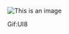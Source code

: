 ![This is an image](https://cdn.dribbble.com/users/107759/screenshots/3742849/media/539fcaccda77f2d9d7e557c4c2361c52.gif)

Gif:UI8 
